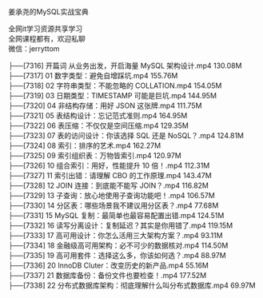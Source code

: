 姜承尧的MySQL实战宝典

全网it学习资源共享学习<br>全网课程都有，欢迎私聊<br>微信：jerryttom<br>

├──[7316] 开篇词 从业务出发，开启海量 MySQL 架构设计.mp4 130.08M<br> ├──[7317] 01 数字类型：避免自增踩坑.mp4 155.76M<br> ├──[7318] 02 字符串类型：不能忽略的 COLLATION.mp4 154.05M<br> ├──[7319] 03 日期类型：TIMESTAMP 可能是巨坑.mp4 144.95M<br> ├──[7320] 04 非结构存储：用好 JSON 这张牌.mp4 111.75M<br> ├──[7321] 05 表结构设计：忘记范式准则.mp4 164.95M<br> ├──[7322] 06 表压缩：不仅仅是空间压缩.mp4 129.35M<br> ├──[7323] 07 表的访问设计：你该选择 SQL 还是 NoSQL？.mp4 124.81M<br> ├──[7324] 08 索引：排序的艺术.mp4 162.27M<br> ├──[7325] 09 索引组织表：万物皆索引.mp4 120.97M<br> ├──[7326] 10 组合索引：用好，性能提升 10 倍！.mp4 112.31M<br> ├──[7327] 11 索引出错：请理解 CBO 的工作原理.mp4 143.47M<br> ├──[7328] 12 JOIN 连接：到底能不能写 JOIN？.mp4 116.82M<br> ├──[7329] 13 子查询：放心地使用子查询功能吧！.mp4 106.57M<br> ├──[7330] 14 分区表：哪些场景我不建议用分区表？.mp4 77.68M<br> ├──[7331] 15 MySQL 复制：最简单也最容易配置出错.mp4 124.51M<br> ├──[7332] 16 读写分离设计：复制延迟？其实是你用错了.mp4 119.15M<br> ├──[7333] 17 高可用设计：你怎么活用三大架构方案？.mp4 93.11M<br> ├──[7334] 18 金融级高可用架构：必不可少的数据核对.mp4 114.50M<br> ├──[7335] 19 高可用套件：选择这么多，你该如何选？.mp4 88.97M<br> ├──[7336] 20 InnoDB Cluter：改变历史的新产品.mp4 55.16M<br> ├──[7337] 21 数据库备份：备份文件也要检查！.mp4 177.52M<br> ├──[7338] 22 分布式数据库架构：彻底理解什么叫分布式数据库.mp4 69.97M